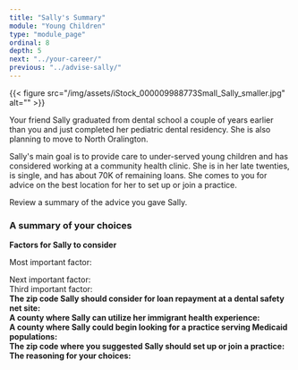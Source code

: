 ```yaml
---
title: "Sally's Summary"
module: "Young Children"
type: "module_page"
ordinal: 8
depth: 5
next: "../your-career/"
previous: "../advise-sally/"
---
```

<div class="pageblock"><div class="maintext"><div class="right">{{< figure src="/img/assets/iStock_000009988773Small_Sally_smaller.jpg" alt="" >}}</div>
<p>Your friend Sally graduated from dental school a couple of years earlier than you and just completed her pediatric dental residency. She is also planning to move to North Oralington.</p>
<p>Sally's main goal is to provide care to under-served young children and has considered working at a community health clinic. She is in her late twenties, is single, and has about 70K of remaining loans. She comes to you for advice on the best location for her to set up or join a practice.</p>
<p>Review a summary of the advice you gave Sally.</p>
</div>
</div><h3>A summary of your choices</h3><div class="pageblock"><div class="maintext"><p><strong>Factors for Sally to consider</strong></p>

Most important factor:</div>
</div><div class="pageblock"><div class="maintext">Next important factor:</div>
</div><div class="pageblock"><div class="maintext">Third important factor:</div>
</div><div class="pageblock"><div class="maintext"><strong>The zip code Sally should consider for loan repayment at a dental safety net site:</strong></div>
</div><div class="pageblock"><div class="maintext"><strong>A county where Sally can utilize her immigrant health experience:</strong></div>
</div><div class="pageblock"><div class="maintext"><strong>A county where Sally could begin looking for a practice serving Medicaid populations:</strong></div>
</div><div class="pageblock"><div class="maintext"><strong>The zip code where you suggested Sally should set up or join a practice:</strong></div>
</div><div class="pageblock"><div class="maintext"><strong>The reasoning for your choices:</strong></div>
</div>